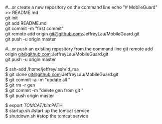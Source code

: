 #…or create a new repository on the command line
echo "# MobileGuard" >> README.md</br>
git init</br>
git add README.md</br>
git commit -m "first commit"</br>
git remote add origin git@github.com:JeffreyLau/MobileGuard.git</br>
git push -u origin master</br>

#…or push an existing repository from the command line
git remote add origin git@github.com:JeffreyLau/MobileGuard.git</br>
git push -u origin master</br>

$ ssh-add /home/jeffrey/.ssh/id_rsa</br>
$ git clone git@github.com:JeffreyLau/MobileGuard.git</br>
$ git commit -a -m "update all "</br>
$ git rm -r gen</br>
$ git commit -m "delete gen from git "</br>
$ git push origin master</br>

$ export $TOMCAT/bin:$PATH</br>
$ startup.sh #start up the tomcat service</br>
$ shutdown.sh #stop the tomcat service</br>


